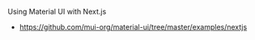 Using Material UI with Next.js

- https://github.com/mui-org/material-ui/tree/master/examples/nextjs
